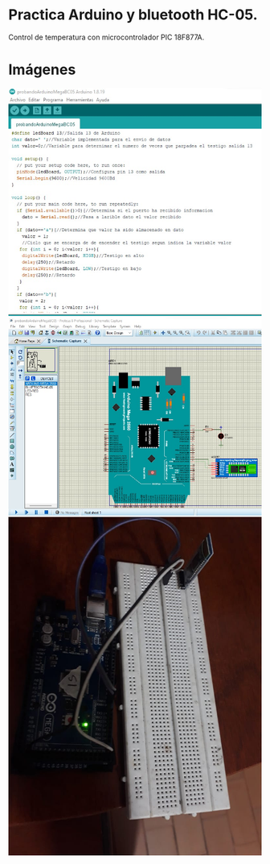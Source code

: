 # Practica Arduino y bluetooth HC-05.
Control de temperatura con microcontrolador PIC 18F877A.

# Imágenes
![Image text](https://github.com/jogonzalez90/Practicas-con-Arduino/blob/main/WhatsApp%20Image%202022-09-11%20at%204.36.52%20PM.jpeg)
![Image text](https://github.com/jogonzalez90/Practicas-con-Arduino/blob/main/WhatsApp%20Image%202022-09-11%20at%204.37.17%20PM.jpeg)
![Image text](https://github.com/jogonzalez90/Practicas-con-Arduino/blob/main/WhatsApp%20Image%202022-09-11%20at%204.35.25%20PM.jpeg)


